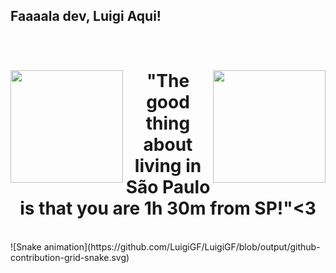 ## Faaaala dev, Luigi Aqui!

<br>  
  <div align="center">  
  <img  align="left" height="180em" src="https://github-readme-stats.vercel.app/api?username=Caio-Silveira&theme=midnight-purple&show_icons=true"/>
  <img align="right" height="180em" src="https://github-readme-stats.vercel.app/api/top-langs/?username=Caio-Silveira&layout=compact&langs_count=16&theme=midnight-purple"/>
  <div >  
  <h1 align="center">"The good thing about living in São Paulo is that you are 1h 30m from SP!"<3</h1>
  </div>
  </div>
</br>
 ![Snake animation](https://github.com/LuigiGF/LuigiGF/blob/output/github-contribution-grid-snake.svg)
